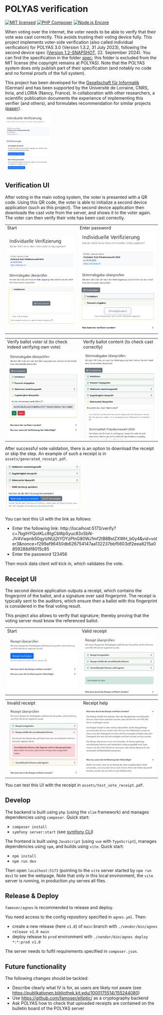 # POLYAS verification

[![MIT licensed](https://img.shields.io/badge/license-MIT-blue.svg)](./LICENSE) 
[![PHP Composer](https://github.com/famoser/polyas-verification/actions/workflows/php.yml/badge.svg)](https://github.com/famoser/polyas-verification/actions/workflows/php.yml)
[![Node.js Encore](https://github.com/famoser/polyas-verification/actions/workflows/node.js.yml/badge.svg)](https://github.com/famoser/polyas-verification/actions/workflows/node.js.yml)

When voting over the internet, the voter needs to be able to verify that their vote was cast correctly. This avoids trusting their voting device fully. This project implements voter-side verification (also called individual verification) for POLYAS 3.0 (Version 1.3.2, 31 July 2023), following the second device spec ([Version 1.2-SNAPSHOT](https://github.com/polyas-voting/core3-verifiable-doc/blob/a43a805ab89d95acb5acdecb87415dd7473168e2/cai/second-device-spec.md), 22. September 2024). You can find the specification in the folder [spec](./spec); this folder is excluded from the MIT license (the copyright remains at POLYAS). Note that the POLYAS system does only publish part of their specification (and notably no code and no formal proofs of the full system).

This project has been developed for the [Gesellschaft für Informatik](https://gi.de/) (German) and has been supported by the Université de Lorraine, CNRS, Inria, and LORIA (Nancy, France). In collaboration with other researchers, a scientific publication documents the experience of implementing this verifier (and others), and formulates recommendation for similar projects ([paper](https://inria.hal.science/hal-04663997)). 

<img src="assets/0_index.png?raw=true" alt="Screenshot start" width="30%">


## Verification UI

After voting in the main voting system, the voter is presented with a QR code. Using this QR code, the voter is able to initialize a second device application (such as this project). The second device application then downloads the cast vote from the server, and shows it to the voter again. The voter can then verify their vote has been cast correctly.

<table>
    <tbody>
        <tr>
            <td>Start</td>
            <td>Enter password</td>
        </tr>
        <tr>
            <td><img src="assets/1_verify_0_index.png?raw=true" alt="Screenshot verification start"></td>
            <td><img src="assets/1_verify_1_password.png?raw=true" alt="Screenshot password enter"></td>
        </tr>
    </tbody>
</table>

<table>
    <tbody>
        <tr>
            <td>Verify ballot voter id (to check indeed verifying own vote)</td>
            <td>Verify ballot content (to check cast correctly)</td>
        </tr>
        <tr>
            <td><img src="assets/1_verify_2_ballot_voter_id.png?raw=true" alt="Screenshot ballot voter id verification"></td>
            <td><img src="assets/1_verify_3_ballot_content.png?raw=true" alt="Screenshot ballot content verification"></td>
        </tr>
    </tbody>
</table>

After successful vote validation, there is an option to download the receipt or skip the step. An example of such a receipt is in `assets/generated_receipt.pdf`.

<img src="assets/1_verify_4_receipt_store.png?raw=true" alt="Screenshot store receipt" width="50%">

You can test this UI with the link as follows:
- Enter the following link: http://localhost:5173/verify?c=7bgIHYQotKLc8tgCbWp5yuc83xSbN-JV4Vwpnb50qyIzNUj2tYDYzPInG80WJ1mf2tB8BstZXWH_b0y4&vid=voter3&nonce=f299af96450db626754147aa132237bbf5603df2eea8215a0859288df8015c85
- Enter the password 123456

Then mock data client will kick in, which validates the vote.


## Receipt UI

The second device application outputs a receipt, which contains the fingerprint of the ballot, and a signature over said fingerprint. The receipt is typically sent to the auditors, which ensure then a ballot with this fingerprint is considered in the final voting result.

This project also allows to verify that signature; thereby proving that the voting server must know the referenced ballot.

<table>
    <tbody>
        <tr>
            <td>Start</td>
            <td>Valid receipt</td>
        </tr>
        <tr>
            <td><img src="assets/2_receipt_0_index.png?raw=true" alt="Screenshot receipt start"></td>
            <td><img src="assets/2_receipt_1_success.png?raw=true" alt="Screenshot receipt valid"></td>
        </tr>
    </tbody>
</table>

<table>
    <tbody>
        <tr>
            <td>Invalid receipt</td>
            <td>Receipt help</td>
        </tr>
        <tr>
            <td><img src="assets/2_receipt_2_error.png?raw=true" alt="Screenshot receipt error"></td>
            <td><img src="assets/2_receipt_3_help.png?raw=true" alt="Screenshot receipt help"></td>
        </tr>
    </tbody>
</table>

You can test this UI with the receipt in `assets/test_vote_receipt.pdf`.

## Develop

The backend is built using `php` (using the `slim` framework) and manages dependencies using `composer`. Quick start:
- `composer install`
- `symfony server:start` (see [symfony CLI](https://symfony.com/download))

The frontend is built using `JavaScript` (using `vue` with `TypeScript`), manages dependencies using `npm`, and builds using `vite`. Quick start:
- `npm install`
- `npm run dev`

Then open `localhost:5173` (pointing to the `vite` server started by `npm run dev`) to see the webpage. Note that only in this local environment, the `vite` server is running, in production `php` serves all files.

## Release & Deploy

`famoser/agnes` is recommended to release and deploy.

You need access to the config repository specified in `agnes.yml`. Then:
- create a new release (here `v1.0`) of `main` branch with `./vendor/bin/agnes release v1.0 main`
- deploy release to `prod` environment with `./vendor/bin/agnes deploy *:*:prod v1.0`

The server needs to fulfil requirements specified in `composer.json`.

## Future functionality

The following changes should be tackled:
- Describe clearly what IV is for, as users are likely not aware (see https://publikationen.bibliothek.kit.edu/1000175514/155244080)
- Use https://github.com/famoser/elliptic/ as a cryptography backend
- Ask POLYAS how to check that uploaded receipts are contained on the bulletin board of the POLYAS server
